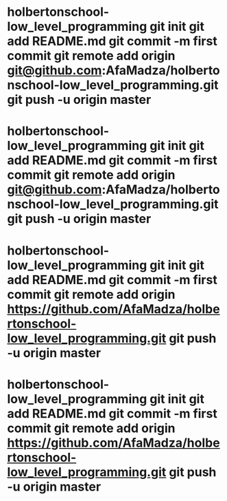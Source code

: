 # holbertonschool-low_level_programming git init git add README.md git commit -m first commit git remote add origin git@github.com:AfaMadza/holbertonschool-low_level_programming.git git push -u origin master
# holbertonschool-low_level_programming git init git add README.md git commit -m first commit git remote add origin git@github.com:AfaMadza/holbertonschool-low_level_programming.git git push -u origin master
# holbertonschool-low_level_programming git init git add README.md git commit -m first commit git remote add origin https://github.com/AfaMadza/holbertonschool-low_level_programming.git git push -u origin master
# holbertonschool-low_level_programming git init git add README.md git commit -m first commit git remote add origin https://github.com/AfaMadza/holbertonschool-low_level_programming.git git push -u origin master
